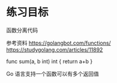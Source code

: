 练习目标
=======
函数分离代码

参考资料 
https://golangbot.com/functions/
https://studygolang.com/articles/11892

func sum(a, b int) int {
	return a+b 
}

Go 语言支持一个函数可以有多个返回值
